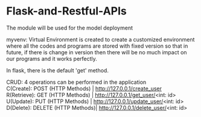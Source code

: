 # Flask-and-Restful-APIs
The module will be used for the model deployment

myvenv: Virtual Environment is created to create a customized environment where all the codes and programs are stored with fixed version so that in future, if there is change in version then there will be no much impact on our programs and it works perfectly.

In flask, there is the default 'get' method.

CRUD: 4 operations can be performed in the application <br>
C(Create): POST (HTTP Methods)  | http://127.0.0.1/create_user  <br>
R(Retrieve): GET (HTTP Methods) | http://127.0.0.1/get_user/<int: id> <br>
U(Update): PUT (HTTP Methods)   | http://127.0.0.1/update_user/<int: id><br>
D(Delete): DELETE (HTTP Methods)| http://127.0.0.1/delete_user/<int: id><br>